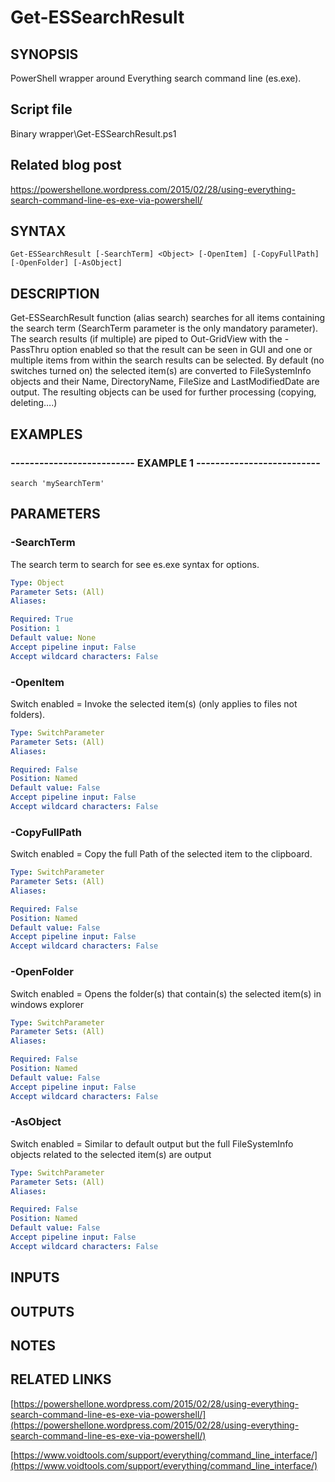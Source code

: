 # Get-ESSearchResult

## SYNOPSIS
PowerShell wrapper around Everything search command line (es.exe).

## Script file
Binary wrapper\Get-ESSearchResult.ps1

## Related blog post
https://powershellone.wordpress.com/2015/02/28/using-everything-search-command-line-es-exe-via-powershell/

## SYNTAX

```
Get-ESSearchResult [-SearchTerm] <Object> [-OpenItem] [-CopyFullPath] [-OpenFolder] [-AsObject]
```

## DESCRIPTION
Get-ESSearchResult function (alias search) searches for all items containing the search term (SearchTerm parameter is the only mandatory parameter). 
The search results (if multiple) are piped to Out-GridView with the -PassThru option enabled so that the result can be seen in GUI and one or multiple items 
from within the search results can be selected.
By default (no switches turned on) the selected item(s) 
are converted to FileSystemInfo objects and their Name, DirectoryName, FileSize and LastModifiedDate are output. 
The resulting objects can be used for further processing (copying, deleting….)

## EXAMPLES

### -------------------------- EXAMPLE 1 --------------------------
```
search 'mySearchTerm'
```

## PARAMETERS

### -SearchTerm
The search term to search for see es.exe syntax for options.

```yaml
Type: Object
Parameter Sets: (All)
Aliases: 

Required: True
Position: 1
Default value: None
Accept pipeline input: False
Accept wildcard characters: False
```

### -OpenItem
Switch enabled = Invoke the selected item(s) (only applies to files not folders).

```yaml
Type: SwitchParameter
Parameter Sets: (All)
Aliases: 

Required: False
Position: Named
Default value: False
Accept pipeline input: False
Accept wildcard characters: False
```

### -CopyFullPath
Switch enabled = Copy the full Path of the selected item to the clipboard.

```yaml
Type: SwitchParameter
Parameter Sets: (All)
Aliases: 

Required: False
Position: Named
Default value: False
Accept pipeline input: False
Accept wildcard characters: False
```

### -OpenFolder
Switch enabled = Opens the folder(s) that contain(s) the selected item(s) in windows explorer

```yaml
Type: SwitchParameter
Parameter Sets: (All)
Aliases: 

Required: False
Position: Named
Default value: False
Accept pipeline input: False
Accept wildcard characters: False
```

### -AsObject
Switch enabled = Similar to default output but the full FileSystemInfo objects related to the selected item(s) are output

```yaml
Type: SwitchParameter
Parameter Sets: (All)
Aliases: 

Required: False
Position: Named
Default value: False
Accept pipeline input: False
Accept wildcard characters: False
```

## INPUTS

## OUTPUTS

## NOTES

## RELATED LINKS

[https://powershellone.wordpress.com/2015/02/28/using-everything-search-command-line-es-exe-via-powershell/](https://powershellone.wordpress.com/2015/02/28/using-everything-search-command-line-es-exe-via-powershell/)

[https://www.voidtools.com/support/everything/command_line_interface/](https://www.voidtools.com/support/everything/command_line_interface/)


